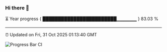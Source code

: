 ### Hi there 👋

⏳ Year progress { ████████████████████████▁▁▁▁▁▁ } 83.03 %

---

⏰ Updated on Fri, 31 Oct 2025 01:13:40 GMT

![Progress Bar CI](https://github.com/liununu/liununu/workflows/Progress%20Bar%20CI/badge.svg)
